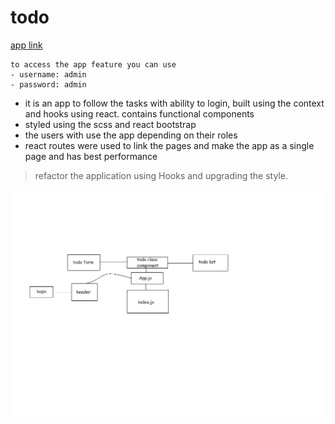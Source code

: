 # todo
[app link](https://mytodoreact.netlify.app/)

```
to access the app feature you can use
- username: admin
- password: admin
```

- it is an app to follow the tasks with ability to login, built using the context and hooks using react.
contains functional components
- styled using the scss and react bootstrap
- the users with use the app depending on their roles
- react routes were used to link the pages and make the app as a single page and has best performance
> refactor the application using Hooks and upgrading the style.

![](./todo.jpg)
